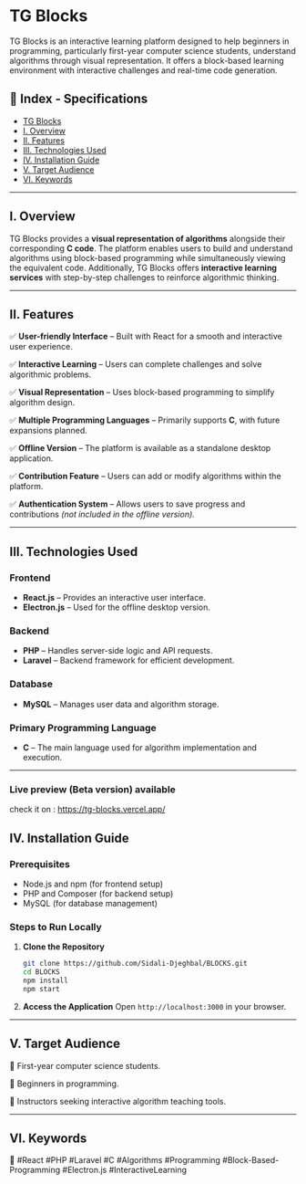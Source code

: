 # TG Blocks

TG Blocks is an interactive learning platform designed to help beginners in programming, particularly first-year computer science students, understand algorithms through visual representation. It offers a block-based learning environment with interactive challenges and real-time code generation.

## 📌 Index - Specifications

- [TG Blocks](#tg-blocks)
- [I. Overview](#i-overview)
- [II. Features](#ii-features)
- [III. Technologies Used](#iii-technologies-used)
- [IV. Installation Guide](#iv-installation-guide)
- [V. Target Audience](#v-target-audience)
- [VI. Keywords](#vi-keywords)

---

## I. Overview

TG Blocks provides a **visual representation of algorithms** alongside their corresponding **C code**. The platform enables users to build and understand algorithms using block-based programming while simultaneously viewing the equivalent code. Additionally, TG Blocks offers **interactive learning services** with step-by-step challenges to reinforce algorithmic thinking.

---

## II. Features

✅ **User-friendly Interface** – Built with React for a smooth and interactive user experience.

✅ **Interactive Learning** – Users can complete challenges and solve algorithmic problems.

✅ **Visual Representation** – Uses block-based programming to simplify algorithm design.

✅ **Multiple Programming Languages** – Primarily supports **C**, with future expansions planned.

✅ **Offline Version** – The platform is available as a standalone desktop application.

✅ **Contribution Feature** – Users can add or modify algorithms within the platform.

✅ **Authentication System** – Allows users to save progress and contributions *(not included in the offline version).*

---

## III. Technologies Used

### Frontend
- **React.js** – Provides an interactive user interface.
- **Electron.js** – Used for the offline desktop version.

### Backend
- **PHP** – Handles server-side logic and API requests.
- **Laravel** – Backend framework for efficient development.

### Database
- **MySQL** – Manages user data and algorithm storage.

### Primary Programming Language
- **C** – The main language used for algorithm implementation and execution.

---

### Live preview (Beta version) available
   check it on : https://tg-blocks.vercel.app/


## IV. Installation Guide

### Prerequisites
- Node.js and npm (for frontend setup)
- PHP and Composer (for backend setup)
- MySQL (for database management)

### Steps to Run Locally

1. **Clone the Repository**
   ```sh
   git clone https://github.com/Sidali-Djeghbal/BLOCKS.git
   cd BLOCKS
   npm install
   npm start
   ```

2. **Access the Application**
   Open `http://localhost:3000` in your browser.

---

## V. Target Audience

🎯 First-year computer science students.

🎯 Beginners in programming.

🎯 Instructors seeking interactive algorithm teaching tools.

---

## VI. Keywords

🔎 #React #PHP #Laravel #C #Algorithms #Programming #Block-Based-Programming #Electron.js #InteractiveLearning

